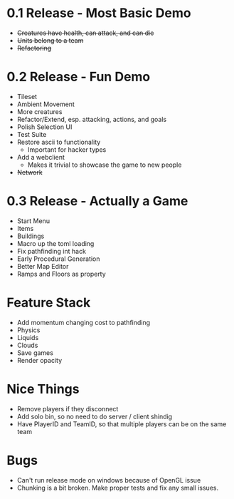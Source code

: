 0.1 Release - Most Basic Demo
==============================

* ~~Creatures have health, can attack, and can die~~
* ~~Units belong to a team~~
* ~~Refactoring~~


0.2 Release - Fun Demo
==============================

* Tileset
* Ambient Movement
* More creatures
* Refactor/Extend, esp. attacking, actions, and goals
* Polish Selection UI
* Test Suite
* Restore ascii to functionality
    - Important for hacker types
* Add a webclient
    - Makes it trivial to showcase the game to new people 
* ~~Network~~


0.3 Release - Actually a Game
==============================

* Start Menu
* Items
* Buildings
* Macro up the toml loading
* Fix pathfinding int hack
* Early Procedural Generation
* Better Map Editor
* Ramps and Floors as property


Feature Stack
=================

* Add momentum changing cost to pathfinding
* Physics
* Liquids
* Clouds
* Save games
* Render opacity


Nice Things
================

* Remove players if they disconnect
* Add solo bin, so no need to do server / client shindig
* Have PlayerID and TeamID, so that multiple players can be on the same team


Bugs
=======

* Can't run release mode on windows because of OpenGL issue
* Chunking is a bit broken. Make proper tests and fix any small issues.
